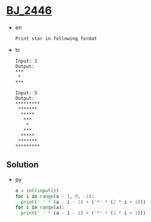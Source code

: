 # [BJ_2446](https://acmicpc.net/problem/2446)

* en

  ```en
  Print star in following format
  ```

* tc

  ```tc
  Input: 3
  Output:
  ***
   *
  ***

  Input: 5
  Output:
  *********
   *******
    *****
     ***
      *
     ***
    *****
   *******
  *********
  ```

## Solution

* py

  ```py
  a = int(input())
  for i in range(a - 1, 0, -1):
    print(' ' * (a - i - 1) + ('*' * (2 * i + 1)))
  for i in range(a):
    print(' ' * (a - i - 1) + ('*' * (2 * i + 1)))
  ```

